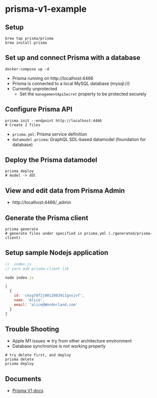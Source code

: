 # prisma-v1-example

## Setup

```shell
brew tap prisma/prisma
brew install prisma
```

## Set up and connect Prisma with a database

```shell
docker-compose up -d
```

* Prisma running on http://localhost:4466
* Prisma is connected to a local MySQL database (mysql://)
* Currently unprotected
  * Set the `managementApiSecret` property to be protected securely

## Configure Prisma API

```shell
prisma init --endpoint http://localhost:4466
# Create 2 files
```

* `prisma.yml`: Prisma service definition
* `datamodel.prisma`: GraphQL SDL-based datamodel (foundation for database)

## Deploy the Prisma datamodel

```shell
prisma deploy
# model -> ddl
```

## View and edit data from Prisma Admin
* http://localhost:4466/_admin

## Generate the Prisma client

```shell
prisma generate
# generate files under specified in prisma.yml (./generated/prisma-client)
```

## Setup sample Nodejs application

```javascript
//  index.js
// yarn add prisma-client-lib

node index.js

[
  {
    id: 'cksg78f2j00120839i1gnxjvf',
    name: 'Alice',
    email: 'alice@Wonderland.com'
  }
]
```

## Trouble Shooting
* Apple M1 issues => try from other architecture environment
* Database synchronize is not working properly

```shell
# try delete first, and deploy
prisma delete
prisma deploy
```

## Documents
* [Prisma V1 docs](https://v1.prisma.io/docs/1.34)
